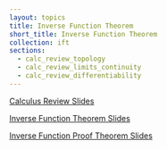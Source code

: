 ```yaml
---
layout: topics
title: Inverse Function Theorem
short_title: Inverse Function Theorem
collection: ift
sections:
  - calc_review_topology
  - calc_review_limits_continuity
  - calc_review_differentiability
---
```


<a href="{{ '/slides/calc_review' | relative_url }}" target="_blank">Calculus Review Slides</a>

<a href="{{ '/slides/ift' | relative_url }}" target="_blank">Inverse Function Theorem Slides</a>

<a href="{{ '/slides/ift_proof' | relative_url }}" target="_blank">Inverse Function Proof Theorem Slides</a>
